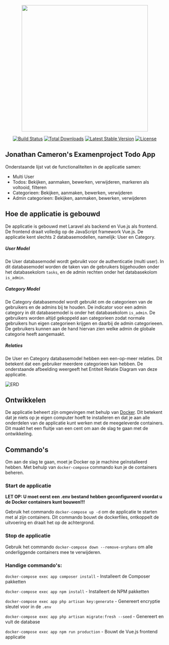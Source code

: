 <p align="center"><a href="https://laravel.com" target="_blank"><img src="https://raw.githubusercontent.com/laravel/art/master/logo-lockup/5%20SVG/2%20CMYK/1%20Full%20Color/laravel-logolockup-cmyk-red.svg" width="400"></a></p>

<p align="center">
<a href="https://travis-ci.org/laravel/framework"><img src="https://travis-ci.org/laravel/framework.svg" alt="Build Status"></a>
<a href="https://packagist.org/packages/laravel/framework"><img src="https://img.shields.io/packagist/dt/laravel/framework" alt="Total Downloads"></a>
<a href="https://packagist.org/packages/laravel/framework"><img src="https://img.shields.io/packagist/v/laravel/framework" alt="Latest Stable Version"></a>
<a href="https://packagist.org/packages/laravel/framework"><img src="https://img.shields.io/packagist/l/laravel/framework" alt="License"></a>
</p>

## Jonathan Cameron's Examenproject Todo App

Onderstaande lijst vat de functionaliteiten in de applicatie samen:

- Multi User
- Todos: Bekijken, aanmaken, bewerken, verwijderen, markeren als voltooid, filteren
- Categorieen: Bekijken, aanmaken, bewerken, verwijderen
- Admin categorieen: Bekijken, aanmaken, bewerken, verwijderen

## Hoe de applicatie is gebouwd

De applicatie is gebouwd met Laravel als backend en Vue.js als frontend. De frontend draait volledig op de JavaScript framework Vue.js. 
De applicatie kent slechts 2 databasemodellen, namelijk: User en Category.

##### User Model  

De User databasemodel wordt gebruikt voor de authenticatie (multi user). In dit databasemodel worden de taken van de gebruikers bijgehouden onder het databasekolom `tasks`, en de admin rechten onder het databasekolom `is_admin`.

##### Category Model 

De Category databasemodel wordt gebruikt om de categorieen van de gebruikers en de admins bij te houden. De indicator voor een admin category in dit databasemodel is onder het databasekolom `is_admin`. De gebruikers worden altijd gekoppeld aan categorieen zodat normale gebruikers hun eigen categorieen krijgen en daarbij de admin categorieeen. De gebruikers kunnen aan de hand hiervan zien welke admin de globale categorie heeft aangemaakt.

##### Relaties

De User en Category databasemodel hebben een een-op-meer relaties. Dit betekent dat een gebruiker meerdere categorieen kan hebben. De onderstaande afbeelding weergeeft het Entiteit Relatie Diagram van deze applicatie.

<img src="https://i.imgur.com/k1GXzF8.png" alt="ERD">

## Ontwikkelen

De applicatie beheert zijn omgevingen met behulp van [Docker](https://docker.com). Dit betekent dat je niets op je eigen computer hoeft te installeren en dat je aan alle onderdelen van de applicatie kunt werken met de meegeleverde containers. Dit maakt het een fluitje van een cent om aan de slag te gaan met de ontwikkeling.

## Commando's

Om aan de slag te gaan, moet je Docker op je machine geïnstalleerd hebben. Met behulp van `docker-compose` commando kun je de containers beheren.

### Start de applicatie

**LET OP: U moet eerst een .env bestand hebben geconfigureerd voordat u de Docker containers kunt bouwen!!!**

Gebruik het commando `docker-compose up -d` om de applicatie te starten met al zijn containers. Dit commando bouwt de dockerfiles, ontkoppelt de uitvoering en draait het op de achtergrond.

### Stop de applicatie

Gebruik het commando `docker-compose down --remove-orphans` om alle onderliggende containers mee te verwijderen.

### Handige commando's:

`docker-compose exec app composer install` - Installeert de Composer pakketten

`docker-compose exec app npm install` - Installeert de NPM pakketten

`docker-compose exec app php artisan key:generate` - Genereert encryptie sleutel voor in de `.env`

`docker-compose exec app php artisan migrate:fresh --seed` - Genereert en vult de database

`docker-compose exec app npm run production` - Bouwt de Vue.js frontend applicatie


